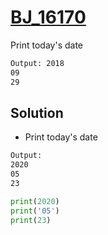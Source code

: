 # [BJ_16170](https://acmicpc.net/problem/16170)

Print today's date

```txt
Output: 2018
09
29
```

## Solution

* Print today's date

```txt
Output:
2020
05
23
```

```py
print(2020)
print('05')
print(23)
```
